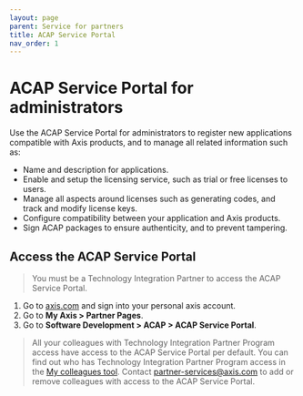 ```yaml
---
layout: page
parent: Service for partners
title: ACAP Service Portal
nav_order: 1
---
```


# ACAP Service Portal for administrators
Use the ACAP Service Portal for administrators to register new applications compatible with Axis products, and to manage all related information such as:

- Name and description for applications.
- Enable and setup the licensing service, such as trial or free licenses to users.
- Manage all aspects around licenses such as generating codes, and track and modify license keys.
- Configure compatibility between your application and Axis products.
- Sign ACAP packages to ensure authenticity, and to prevent tampering.

## Access the ACAP Service Portal
> You must be a Technology Integration Partner to access the ACAP Service Portal.

1. Go to [axis.com](https://www.axis.com/) and sign into your personal axis account.
2. Go to **My Axis > Partner Pages**.
3. Go to **Software Development > ACAP > ACAP Service Portal**.

> All your colleagues with Technology Integration Partner Program access have access to the ACAP Service Portal
> per default. You can find out who has Technology Integration Partner Program access in the [My colleagues
> tool](https://www.axis.com/partner_pages/colleagues.php). Contact
> [partner-services@axis.com](partner-services@axis.com) to add or remove
> colleagues with access to the ACAP Service Portal.
